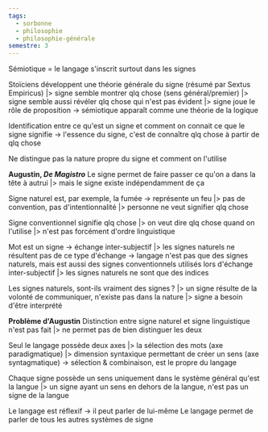 ```yaml
---
tags:
  - sorbonne
  - philosophie
  - philosophie-générale
semestre: 3
---
```

Sémiotique = le langage s'inscrit surtout dans les signes

Stoïciens développent une théorie générale du signe (résumé par Sextus Empiricus)
|> signe semble montrer qlq chose (sens général/premier)
|> signe semble aussi révéler qlq chose qui n'est pas évident
|> signe joue le rôle de proposition
-> sémiotique apparaît comme une théorie de la logique

Identification entre ce qu'est un signe et comment on connait ce que le signe signifie
-> l'essence du signe, c'est de connaître qlq chose à partir de qlq chose

Ne distingue pas la nature propre du signe et comment on l'utilise

**Augustin, _De Magistro_**
Le signe permet de faire passer ce qu'on a dans la tête à autrui
|> mais le signe existe indépendamment de ça

Signe naturel est, par exemple, la fumée -> représente un feu
|> pas de convention, pas d'intentionnalité
|> personne ne veut signifier qlq chose

Signe conventionnel signifie qlq chose
|> on veut dire qlq chose quand on l'utilise
|> n'est pas forcément d'ordre linguistique

Mot est un signe -> échange inter-subjectif
|> les signes naturels ne résultent pas de ce type d'échange
-> langage n'est pas que des signes naturels, mais est aussi des signes conventionnels utilisés lors d'échange inter-subjectif
|> les signes naturels ne sont que des indices

Les signes naturels, sont-ils vraiment des signes ?
|> un signe résulte de la volonté de communiquer, n'existe pas dans la nature
|> signe a besoin d'être interprété

**Problème d'Augustin**
Distinction entre signe naturel et signe linguistique n'est pas fait
|> ne permet pas de bien distinguer les deux

Seul le langage possède deux axes
|> la sélection des mots (axe paradigmatique)
|> dimension syntaxique permettant de créer un sens (axe syntagmatique)
-> sélection & combinaison, est le propre du langage

Chaque signe possède un sens uniquement dans le système général qu'est la langue
|> un signe ayant un sens en dehors de la langue, n'est pas un signe de la langue

Le langage est réflexif -> il peut parler de lui-même
Le langage permet de parler de tous les autres systèmes de signe